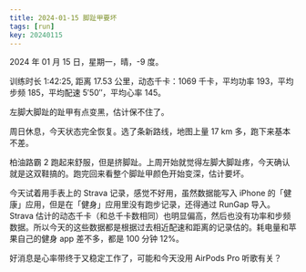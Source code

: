 ```yaml
---
title: 2024-01-15 脚趾甲要坏
tags: [run]
key: 20240115
---
```


2024 年 01 月 15 日，星期一，晴，-9 度。

训练时长 1:42:25, 距离 17.53 公里，动态千卡：1069 千卡，平均功率 193，平均步频 185，平均配速 5&prime;50&prime;&prime;，平均心率 145。

左脚大脚趾的趾甲有点变黑，估计保不住了。

<!-- more -->

周日休息，今天状态完全恢复。选了条新路线，地图上量 17 km 多，跑下来基本不差。

柏油路霸 2 跑起来舒服，但是挤脚趾。上周开始就觉得左脚大脚趾疼，今天确认就是这双鞋搞的。跑完回来看整个脚趾甲颜色开始变深，估计要坏。

今天试着用手表上的 Strava 记录，感觉不好用，虽然数据能写入 iPhone 的「健康」应用，但是在「健身」应用里没有跑步记录，还得通过 RunGap 导入。Strava 估计的动态千卡（和总千卡数相同）也明显偏高，然后也没有功率和步频数据。所以今天的这些数据都是根据过去相近配速和距离的记录估的。耗电量和苹果自己的健身 app 差不多，都是 100 分钟 12%。

好消息是心率带终于又稳定工作了，可能和今天没用 AirPods Pro 听歌有关？

<div class="strava-embed-placeholder" data-embed-type="activity" data-embed-id="10560267628" data-style="standard"></div><script src="https://strava-embeds.com/embed.js"></script>
